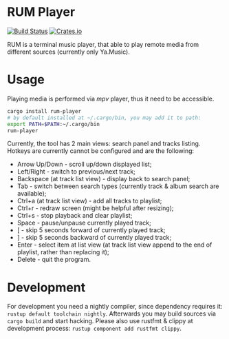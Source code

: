 # RUM Player

[![Build Status](https://travis-ci.org/l4l/rum.svg?branch=master)](https://travis-ci.org/l4l/rum)
[![Crates.io](https://img.shields.io/crates/v/$CRATE.svg)](https://crates.io/crates/rum-player)

RUM is a terminal music player, that able to play remote media from different sources (currently only Ya.Music).

# Usage

Playing media is performed via _mpv_ player, thus it need to be accessible.

```bash
cargo install rum-player
# by default installed at ~/.cargo/bin, you may add it to path:
export PATH=$PATH:~/.cargo/bin
rum-player
```

Currently, the tool has 2 main views: search panel and tracks listing.
Hotkeys are currently cannot be configured and are the following:

- Arrow Up/Down - scroll up/down displayed list;
- Left/Right - switch to previous/next track;
- Backspace (at track list view) - display back to search panel;
- Tab - switch between search types (currently track & album search are available);
- Ctrl+a (at track list view) - add all tracks to playlist;
- Ctrl+r - redraw screen (might be helpful after resizing);
- Ctrl+s - stop playback and clear playlist;
- Space - pause/unpause currently played track;
- [ - skip 5 seconds forward of currently played track;
- ] - skip 5 seconds backward of currently played track;
- Enter - select item at list view (at track list view append to the end of playlist, rather than replacing it);
- Delete - quit the program.

# Development

For development you need a nightly compiler, since dependency requires it: `rustup default toolchain nightly`. Afterwards you may build sources via `cargo build` and start hacking. Please also use rustfmt & clippy at development process: `rustup component add rustfmt clippy`.
